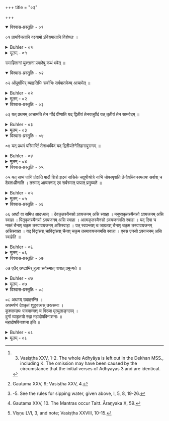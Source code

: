 +++
title = "०३"

+++
<details open><summary>विश्वास-प्रस्तुतिः - ०१</summary>

०१  प्रायश्चित्तानि वक्ष्यामो ऽविख्यातानि विशेषतः ।  
</details>

<details><summary>Buhler - ०१</summary>

1. We will explain the (secret) penances which are not prescribed (by others, but by the offender himself, and) particularly what shall be done in (case) faults (have been committed) by men who, with concentrated minds, (are) intent (on the performance of their duties). [^1] 


[^1]:  3. Vasiṣṭha XXV, 1-2. The whole Adhyāya is left out in the Dekhan MSS., including K. The omission may have been caused by the circumstance that the initial verses of Adhyāyas 3 and are identical.
</details>

<details><summary>मूलम् - ०१</summary>

०१  प्रायश्चित्तानि वक्ष्यामो ऽविख्यातानि विशेषतः ।  
</details>

समाहितानां युक्तानां प्रमादेषु कथं भवेत् ॥

<details open><summary>विश्वास-प्रस्तुतिः - ०२</summary>

०२  ओंपूर्वाभिर् व्याहृतिभिः सर्वाभिः सर्वपातकेष्व् आचामेत् ॥
</details>

<details><summary>Buhler - ०२</summary>

2. (Such a man) may sip water, (in order to atone) for all mortal sins, reciting the syllable Om and all the Vyāhṛtis. [^2] 


[^2]:  Gautama XXV, 9; Vasiṣṭha XXV, 4.
</details>

<details><summary>मूलम् - ०२</summary>

०२  ओंपूर्वाभिर् व्याहृतिभिः सर्वाभिः सर्वपातकेष्व् आचामेत् ॥
</details>

<details open><summary>विश्वास-प्रस्तुतिः - ०३</summary>

०३  यत् प्रथमम् आचामति तेन र्ग्वेदं प्रीणाति यद् द्वितीयं तेनयजुर्वेदं यत् तृतीयं तेन सामवेदम् ॥
</details>

<details><summary>Buhler - ०३</summary>

3. When he sips water the first time, he gladdens the Rig-veda, the second time the Yajur-veda, the third time the Sāma-veda. [^3] 


[^3]:  -5. See the rules for sipping water, given above, I, 5, 8, 19-26.
</details>

<details><summary>मूलम् - ०३</summary>

०३  यत् प्रथमम् आचामति तेन र्ग्वेदं प्रीणाति यद् द्वितीयं तेनयजुर्वेदं यत् तृतीयं तेन सामवेदम् ॥
</details>

<details open><summary>विश्वास-प्रस्तुतिः - ०४</summary>

०४  यत् प्रथमं परिमार्ष्टि तेनाथर्ववेदं यद् द्वितीयंतेनेतिहासपुराणम् ॥
</details>

<details><summary>Buhler - ०४</summary>

4. When he wipes (his lips) the first time, he gladdens the Atharva-veda, the second time the Itihāsas and Purāṇas.
</details>

<details><summary>मूलम् - ०४</summary>

०४  यत् प्रथमं परिमार्ष्टि तेनाथर्ववेदं यद् द्वितीयंतेनेतिहासपुराणम् ॥
</details>

<details open><summary>विश्वास-प्रस्तुतिः - ०५</summary>

०५  यत् सव्यं पाणिं प्रोक्षति पादौ शिरो हृदयं नासिके चक्षुषीश्रोत्रे नाभिं चोपस्पृशति तेनौषधिवनस्पतयः सर्वाश् च देवताःप्रीणाति । तस्माद् आचमनाद् एव सर्वस्मात् पापात् प्रमुच्यते ॥
</details>

<details><summary>Buhler - ०५</summary>

5. When he sprinkles water on the right hand, the feet, the head, the heart, the nostrils, the eyes, the ears, and the navel, he gladdens the trees and herbs and all deities. Therefore he is freed from all sin by sipping water.
</details>

<details><summary>मूलम् - ०५</summary>

०५  यत् सव्यं पाणिं प्रोक्षति पादौ शिरो हृदयं नासिके चक्षुषीश्रोत्रे नाभिं चोपस्पृशति तेनौषधिवनस्पतयः सर्वाश् च देवताःप्रीणाति । तस्माद् आचमनाद् एव सर्वस्मात् पापात् प्रमुच्यते ॥
</details>

<details open><summary>विश्वास-प्रस्तुतिः - ०६</summary>

०६  अष्टौ वा समिध आदध्यात् । देवकृतस्यैनसो ऽवयजनम् असि स्वाहा । मनुष्यकृतस्यैनसो ऽवयजनम् असि स्वाहा । पितृकृतस्यैनसो ऽवयजनम् असि स्वाहा । आत्मकृतस्यैनसो ऽवयजनमसि स्वाहा । यद् दिवा च नक्तं चैनश् चकृम तस्यावयजनम् असिस्वाहा । यत् स्वपन्तश् च जाग्रतश् चैनश् चकृम तस्यावयजनम् असिस्वाहा । यद् विद्वांसश् चाविद्वांसश् चैनश् चकृम तस्यावयजनमसि स्वाहा । एनस एनसो ऽवयजनम् असि स्वाहेति ॥
</details>

<details><summary>Buhler - ०६</summary>

6. Or let him offer in the fire eight pieces of sacred fuel, reciting (the following) eight (texts): 'Thou art the expiation of sin committed by the gods, Svāhā;' 'Thou art the expiation of sin committed by men, Svāhā;' 'Thou art the expiation of sin committed by the manes, Svāhā;' 'Thou art the expiation of sin committed by myself, Svāhā;' 'Thou art the expiation of the sift which we have committed either by day or by night, Svāhā;" Thou art the expiation of the sin which we have committed either sleeping or waking, Svāhā;' 'Thou art the expiation of the sin which we have committed either intentionally or unintentionally, Svāhā;' Thou art the expiation of every sin, Svāhā.' [^4] 


[^4]:  Gautama XXV, 10. The Mantras occur Taitt. Āraṇyaka X, 59.
</details>

<details><summary>मूलम् - ०६</summary>

०६  अष्टौ वा समिध आदध्यात् । देवकृतस्यैनसो ऽवयजनम् असि स्वाहा । मनुष्यकृतस्यैनसो ऽवयजनम् असि स्वाहा । पितृकृतस्यैनसो ऽवयजनम् असि स्वाहा । आत्मकृतस्यैनसो ऽवयजनमसि स्वाहा । यद् दिवा च नक्तं चैनश् चकृम तस्यावयजनम् असिस्वाहा । यत् स्वपन्तश् च जाग्रतश् चैनश् चकृम तस्यावयजनम् असिस्वाहा । यद् विद्वांसश् चाविद्वांसश् चैनश् चकृम तस्यावयजनमसि स्वाहा । एनस एनसो ऽवयजनम् असि स्वाहेति ॥
</details>

<details open><summary>विश्वास-प्रस्तुतिः - ०७</summary>

०७  एतैर् अष्टाभिर् हुत्वा सर्वस्मात् पापात् प्रमुच्यते ॥
</details>

<details><summary>Buhler - ०७</summary>

7. When he has offered (these eight oblations) he will be freed from all guilt.
</details>

<details><summary>मूलम् - ०७</summary>

०७  एतैर् अष्टाभिर् हुत्वा सर्वस्मात् पापात् प्रमुच्यते ॥
</details>

<details open><summary>विश्वास-प्रस्तुतिः - ०८</summary>

०८  अथाप्य् उदाहरन्ति ।  
अघमर्षणं देवकृतं शुद्धवत्यस् तरत्समाः ।  
कूश्माण्ड्यः पावमान्यश् च विरजा मृत्युलाङ्गलम् ।  
दुर्गा व्याहृतयो रुद्रा महादोषविनाशनाः ॥  
महादोषविनाशना इति ॥
</details>

<details><summary>Buhler - ०८</summary>

8. Now they quote also (the following verse): 'The Aghamarshaṇa, the Devakṛta, the Suddhavatīs, the Taratsamās, the Kūṣmāṇḍīs, the Pāvamānīs, the Virājās, the Mṛtyulāṅgala, the Durgā (Sāvitrī), the Vyāhṛtis, and the Rudras (are texts) which are very efficacious for effacing sin.' [^5] 


[^5]:  Viṣṇu LVI, 3, and note; Vasiṣṭha XXVIII, 10-15.
</details>

<details><summary>मूलम् - ०८</summary>

०८  अथाप्य् उदाहरन्ति ।  
अघमर्षणं देवकृतं शुद्धवत्यस् तरत्समाः ।  
कूश्माण्ड्यः पावमान्यश् च विरजा मृत्युलाङ्गलम् ।  
दुर्गा व्याहृतयो रुद्रा महादोषविनाशनाः ॥  
महादोषविनाशना इति ॥
</details>
